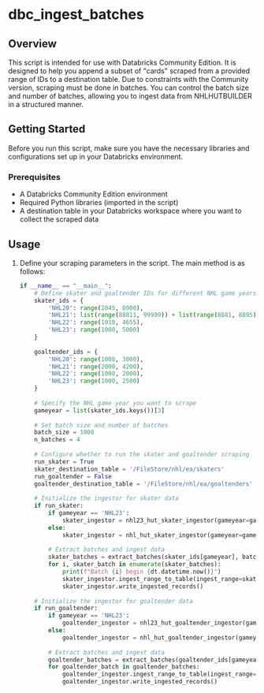 # dbc_ingest_batches

## Overview

This script is intended for use with Databricks Community Edition. It is designed to help you append a subset of "cards" scraped from a provided range of IDs to a destination table. Due to constraints with the Community version, scraping must be done in batches. You can control the batch size and number of batches, allowing you to ingest data from NHLHUTBUILDER in a structured manner.

## Getting Started

Before you run this script, make sure you have the necessary libraries and configurations set up in your Databricks environment.

### Prerequisites

- A Databricks Community Edition environment
- Required Python libraries (imported in the script)
- A destination table in your Databricks workspace where you want to collect the scraped data

## Usage

1. Define your scraping parameters in the script. The main method is as follows:

   ```python
   if __name__ == "__main__":
       # Define skater and goaltender IDs for different NHL game years
       skater_ids = {
           'NHL20': range(2045, 8900),
           'NHL21': list(range(88811, 99999)) + list(range(8881, 8895)),
           'NHL22': range(1010, 4655),
           'NHL23': range(1000, 5000)
       }
       
       goaltender_ids = {
           'NHL20': range(1000, 3000),
           'NHL21': range(2000, 4200),
           'NHL22': range(1000, 2000),
           'NHL23': range(1000, 2500)
       }
       
       # Specify the NHL game year you want to scrape
       gameyear = list(skater_ids.keys())[3]
       
       # Set batch size and number of batches
       batch_size = 1000
       n_batches = 4
       
       # Configure whether to run the skater and goaltender scraping
       run_skater = True
       skater_destination_table = '/FileStore/nhl/ea/skaters'
       run_goaltender = False
       goaltender_destination_table = '/FileStore/nhl/ea/goaltenders'
       
       # Initialize the ingestor for skater data
       if run_skater:
           if gameyear == 'NHL23':
               skater_ingestor = nhl23_hut_skater_ingestor(gameyear=gameyear, destination_table=skater_destination_table)
           else:
               skater_ingestor = nhl_hut_skater_ingestor(gameyear=gameyear, destination_table=skater_destination_table)
           
           # Extract batches and ingest data
           skater_batches = extract_batches(skater_ids[gameyear], batch_size, n_batches)
           for i, skater_batch in enumerate(skater_batches):
               print(f"Batch {i} begin {dt.datetime.now()}")
               skater_ingestor.ingest_range_to_table(ingest_range=skater_batch)
               skater_ingestor.write_ingested_records()
       
       # Initialize the ingestor for goaltender data
       if run_goaltender:
           if gameyear == 'NHL23':
               goaltender_ingestor = nhl23_hut_goaltender_ingestor(gameyear=gameyear, destination_table=goaltender_destination_table)
           else:
               goaltender_ingestor = nhl_hut_goaltender_ingestor(gameyear=gameyear, destination_table=goaltender_destination_table)
           
           # Extract batches and ingest data
           goaltender_batches = extract_batches(goaltender_ids[gameyear], batch_size, n_batches)
           for goaltender_batch in goaltender_batches:
               goaltender_ingestor.ingest_range_to_table(ingest_range=goaltender_batch)
               goaltender_ingestor.write_ingested_records()

